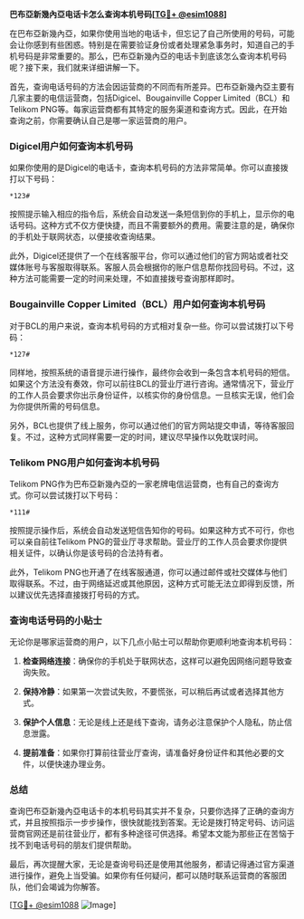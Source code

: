 **巴布亞新幾內亞电话卡怎么查询本机号码[[TG💪+ @esim1088](https://t.me/s/esim1088)]**

在巴布亞新幾內亞，如果你使用当地的电话卡，但忘记了自己所使用的号码，可能会让你感到有些困惑。特别是在需要验证身份或者处理紧急事务时，知道自己的手机号码是非常重要的。那么，巴布亞新幾內亞的电话卡到底该怎么查询本机号码呢？接下来，我们就来详细讲解一下。

首先，查询电话号码的方法会因运营商的不同而有所差异。巴布亞新幾內亞主要有几家主要的电信运营商，包括Digicel、Bougainville Copper Limited（BCL）和Telikom PNG等。每家运营商都有其特定的服务渠道和查询方式。因此，在开始查询之前，你需要确认自己是哪一家运营商的用户。

### Digicel用户如何查询本机号码

如果你使用的是Digicel的电话卡，查询本机号码的方法非常简单。你可以直接拨打以下号码：

```
*123#
```

按照提示输入相应的指令后，系统会自动发送一条短信到你的手机上，显示你的电话号码。这种方式不仅方便快捷，而且不需要额外的费用。需要注意的是，确保你的手机处于联网状态，以便接收查询结果。

此外，Digicel还提供了一个在线客服平台，你可以通过他们的官方网站或者社交媒体账号与客服取得联系。客服人员会根据你的账户信息帮你找回号码。不过，这种方法可能需要一定的时间来处理，不如直接拨号查询那样即时。

### Bougainville Copper Limited（BCL）用户如何查询本机号码

对于BCL的用户来说，查询本机号码的方式相对复杂一些。你可以尝试拨打以下号码：

```
*127#
```

同样地，按照系统的语音提示进行操作，最终你会收到一条包含本机号码的短信。如果这个方法没有奏效，你可以前往BCL的营业厅进行咨询。通常情况下，营业厅的工作人员会要求你出示身份证件，以核实你的身份信息。一旦核实无误，他们会为你提供所需的号码信息。

另外，BCL也提供了线上服务，你可以通过他们的官方网站提交申请，等待客服回复。不过，这种方式同样需要一定的时间，建议尽早操作以免耽误时间。

### Telikom PNG用户如何查询本机号码

Telikom PNG作为巴布亞新幾內亞的一家老牌电信运营商，也有自己的查询方式。你可以尝试拨打以下号码：

```
*111#
```

按照提示操作后，系统会自动发送短信告知你的号码。如果这种方式不可行，你也可以亲自前往Telikom PNG的营业厅寻求帮助。营业厅的工作人员会要求你提供相关证件，以确认你是该号码的合法持有者。

此外，Telikom PNG也开通了在线客服通道，你可以通过邮件或社交媒体与他们取得联系。不过，由于网络延迟或其他原因，这种方式可能无法立即得到反馈，所以建议优先选择直接拨打号码的方式。

### 查询电话号码的小贴士

无论你是哪家运营商的用户，以下几点小贴士可以帮助你更顺利地查询本机号码：

1. **检查网络连接**：确保你的手机处于联网状态，这样可以避免因网络问题导致查询失败。
   
2. **保持冷静**：如果第一次尝试失败，不要慌张，可以稍后再试或者选择其他方式。

3. **保护个人信息**：无论是线上还是线下查询，请务必注意保护个人隐私，防止信息泄露。

4. **提前准备**：如果你打算前往营业厅查询，请准备好身份证件和其他必要的文件，以便快速办理业务。

### 总结

查询巴布亞新幾內亞电话卡的本机号码其实并不复杂，只要你选择了正确的查询方式，并且按照指示一步步操作，很快就能找到答案。无论是拨打特定号码、访问运营商官网还是前往营业厅，都有多种途径可供选择。希望本文能为那些正在苦恼于找不到电话号码的朋友们提供帮助。

最后，再次提醒大家，无论是查询号码还是使用其他服务，都请记得通过官方渠道进行操作，避免上当受骗。如果你有任何疑问，都可以随时联系运营商的客服团队，他们会竭诚为你解答。

[[TG💪+ @esim1088](https://t.me/s/esim1088) ![Image](https://i.postimg.cc/4NQfJmqS/Snipaste-2025-05-13-00-14-12.png)]